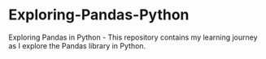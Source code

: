# Exploring-Pandas-Python
Exploring Pandas in Python - This repository contains my learning journey as I explore the Pandas library in Python.
